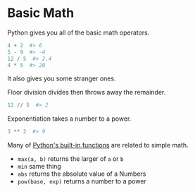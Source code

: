 # Basic Math

Python gives you all of the basic math operators.

```py
4 + 2  #> 6
5 - 9  #> -4
12 / 5  #> 2.4
4 * 5  #> 20
```

It also gives you some stranger ones.

Floor division divides then throws away the remainder.

```py
12 // 5  #> 2
```

Exponentiation takes a number to a power.

```py
3 ** 2  #> 9
```

Many of [Python's built-in functions](https://docs.python.org/3/library/functions.html) are related to simple math.

* `max(a, b)` returns the larger of `a` or `b`
* `min` same thing
* `abs` returns the absolute value of a Numbers
* `pow(base, exp)` returns a number to a power
